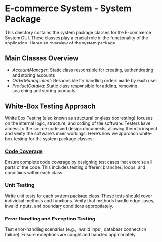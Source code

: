 # E-commerce System - System Package

This directory contains the system package classes for the E-commerce System GUI. These classes play a crucial role in the functionality of the application. Here’s an overview of the system package.

## Main Classes Overview

- *AccountManager*: Static class responsible for creating, authenticating and storing accounts
- *OrderManagement*: Responsible for handling orders made by each user
- *ProductCatalog*: Static class responsible for adding, removing, searching and storing products

## White-Box Testing Approach

White Box Testing (also known as structural or glass box testing) focuses on the internal logic, structure, and coding of the software.
Testers have access to the source code and design documents, allowing them to inspect and verify the software’s inner workings.
Here’s how we approach white-box testing for the system package classes:

### [Code Coverage](https://ecommerce-junit-coverage-report.netlify.app/)

Ensure complete code coverage by designing test cases that exercise all parts of the code. This includes testing different branches, loops, and conditions within each class.

### Unit Testing

Write unit tests for each system package class. These tests should cover individual methods and functions.
Verify that methods handle edge cases, invalid inputs, and boundary conditions appropriately.

### Error Handling and Exception Testing

Test error-handling scenarios (e.g., invalid input, database connection failure).
Ensure exceptions are caught and handled appropriately.
